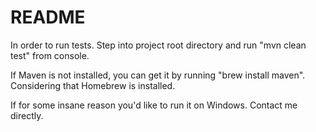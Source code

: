 # README



In order to run tests. Step into project root directory and run "mvn clean test" 
from console.

If Maven is not installed, you can get it by running "brew install maven". Considering that Homebrew is installed.

If for some insane reason you'd like to run it on Windows. Contact me directly. 